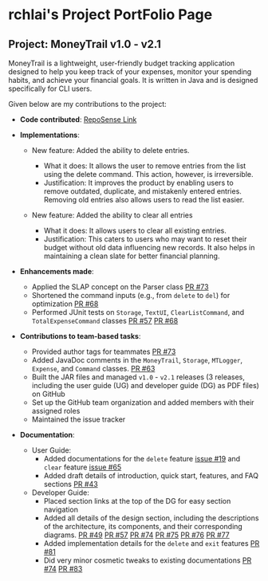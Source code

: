 # rchlai's Project PortFolio Page

## Project: MoneyTrail v1.0 - v2.1

MoneyTrail is a lightweight, user-friendly budget tracking 
application designed to help you keep track of your expenses, 
monitor your spending habits, and achieve your financial goals.
It is written in Java and is designed specifically for CLI users.

Given below are my contributions to the project:

- **Code contributed**: [RepoSense Link](https://nus-cs2113-ay2425s2.github.io/tp-dashboard/?search=rchlai&breakdown=true&sort=groupTitle%20dsc&sortWithin=title&since=2025-02-21&timeframe=commit&mergegroup=&groupSelect=groupByRepos&checkedFileTypes=docs~functional-code~test-code~other)

- **Implementations**:
  - New feature: Added the ability to delete entries.
    - What it does: It allows the user to remove entries from the list using the delete command. This action, however, is irreversible.
    - Justification: It improves the product by enabling users to remove outdated, duplicate, and mistakenly entered entries. Removing old entries also allows users to read the list easier.

  - New feature: Added the ability to clear all entries
    - What it does: It allows users to clear all existing entries.
    - Justification: This caters to users who may want to reset their budget without old data influencing new records. It also helps in maintaining a clean slate for better financial planning.

- **Enhancements made**:
  - Applied the SLAP concept on the Parser class [PR #73](https://github.com/AY2425S2-CS2113-W12-4/tp/pull/73)
  - Shortened the command inputs (e.g., from `delete` to `del`) for optimization [PR #68](https://github.com/AY2425S2-CS2113-W12-4/tp/pull/68)
  - Performed JUnit tests on `Storage`, `TextUI`, `ClearListCommand`, and `TotalExpenseCommand` classes [PR #57](https://github.com/AY2425S2-CS2113-W12-4/tp/pull/57) [PR #68](https://github.com/AY2425S2-CS2113-W12-4/tp/pull/68)

- **Contributions to team-based tasks**:
  - Provided author tags for teammates [PR #73](https://github.com/AY2425S2-CS2113-W12-4/tp/pull/73)
  - Added JavaDoc comments in the `MoneyTrail`, `Storage`, `MTLogger`, `Expense`, and `Command` classes. [PR #63](https://github.com/AY2425S2-CS2113-W12-4/tp/pull/63)
  - Built the JAR files and managed `v1.0` - `v2.1` releases (3 releases, including the user guide (UG) and developer guide (DG) as PDF files) on GitHub
  - Set up the GitHub team organization and added members with their assigned roles
  - Maintained the issue tracker

- **Documentation**:
  - User Guide:
    - Added documentations for the `delete` feature [issue #19](https://github.com/AY2425S2-CS2113-W12-4/tp/issues/19) and `clear` feature [issue #65](https://github.com/AY2425S2-CS2113-W12-4/tp/issues/65)
    - Added draft details of introduction, quick start, features, and FAQ sections [PR #43](https://github.com/AY2425S2-CS2113-W12-4/tp/pull/43)
  - Developer Guide:
    - Placed section links at the top of the DG for easy section navigation
    - Added all details of the design section, including the descriptions of the architecture, its components, and their corresponding diagrams. [PR #49](https://github.com/AY2425S2-CS2113-W12-4/tp/pull/49) [PR #57](https://github.com/AY2425S2-CS2113-W12-4/tp/pull/57) [PR #74](https://github.com/AY2425S2-CS2113-W12-4/tp/pull/74) [PR #75](https://github.com/AY2425S2-CS2113-W12-4/tp/pull/75) [PR #76](https://github.com/AY2425S2-CS2113-W12-4/tp/pull/76) [PR #77](https://github.com/AY2425S2-CS2113-W12-4/tp/pull/77)
    - Added implementation details for the `delete` and `exit` features [PR #81](https://github.com/AY2425S2-CS2113-W12-4/tp/pull/81)
    - Did very minor cosmetic tweaks to existing documentations [PR #74](https://github.com/AY2425S2-CS2113-W12-4/tp/pull/74) [PR #83](https://github.com/AY2425S2-CS2113-W12-4/tp/pull/83)